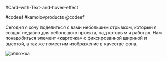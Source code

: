 #Card-with-Text-and-hover-effect

#codeef #kamolovproducts @codeef

 Сегодня я хочу поделиться с вами небольшим отрывком, который я создал недавно для небольшого проекта, над которым я работал. Нам понадобиться  элемент «карточка» с фиксированной шириной и высотой,  а так же поместим изображение в качестве фона. 


![обложка](https://user-images.githubusercontent.com/55693215/103487323-8229f680-4e15-11eb-8a90-41e876ae1645.png)
